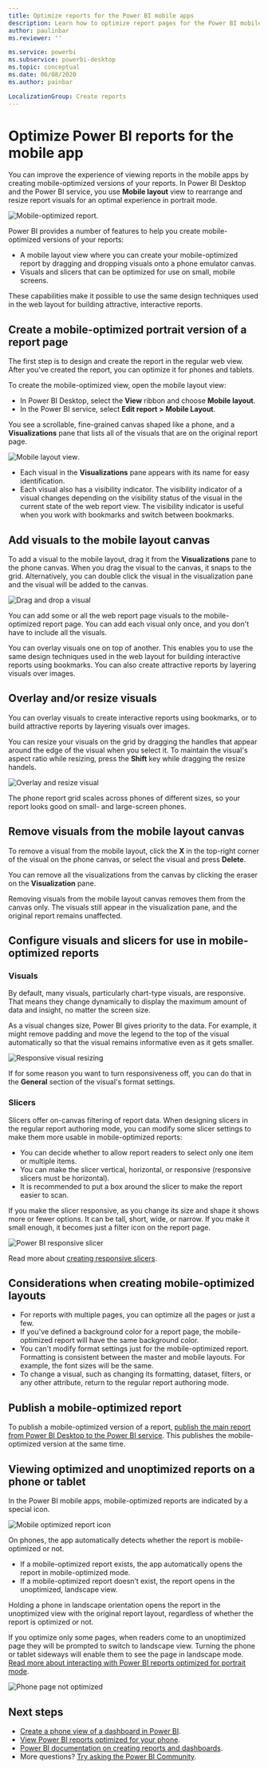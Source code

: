 ```yaml
---
title: Optimize reports for the Power BI mobile apps
description: Learn how to optimize report pages for the Power BI mobile apps by creating a portrait version of the report specifically for phones and tablets.
author: paulinbar
ms.reviewer: ''

ms.service: powerbi
ms.subservice: powerbi-desktop
ms.topic: conceptual
ms.date: 06/08/2020
ms.author: painbar

LocalizationGroup: Create reports
---
```

# Optimize Power BI reports for the mobile app
You can improve the experience of viewing reports in the mobile apps by creating mobile-optimized versions of your reports. In Power BI Desktop and the Power BI service, you use **Mobile layout** view to rearrange and resize report visuals for an optimal experience in portrait mode.

![Mobile-optimized report](media/desktop-create-phone-report/desktop-mobile-optimized-report.png).

Power BI provides a number of features to help you create mobile-optimized versions of your reports:
* A mobile layout view where you can create your mobile-optimized report by dragging and dropping visuals onto a phone emulator canvas.
* Visuals and slicers that can be optimized for use on small, mobile screens.

These capabilities make it possible to use the same design techniques used in the web layout for building attractive, interactive reports.

## Create a mobile-optimized portrait version of a report page

The first step is to design and create the report in the regular web view. After you've created the report, you can optimize it for phones and tablets.

To create the mobile-optimized view, open the mobile layout view:
   * In Power BI Desktop, select the **View** ribbon and choose **Mobile layout**.
   * In the Power BI service, select **Edit report > Mobile Layout**.

   You see a scrollable, fine-grained canvas shaped like a phone, and a **Visualizations** pane that lists all of the visuals that are on the original report page.

   ![Mobile layout view](media/desktop-create-phone-report/desktop-mobile-layout.png).

* Each visual in the **Visualizations** pane appears with its name for easy identification.
* Each visual also has a visibility indicator. The visibility indicator of a visual changes depending on the visibility status of the visual in the current state of the web report view. The visibility indicator is useful when you work with bookmarks and switch between bookmarks.

## Add visuals to the mobile layout canvas
To add a visual to the mobile layout, drag it from the **Visualizations** pane to the phone canvas. When you drag the visual to the canvas, it snaps to the grid. Alternatively, you can double click the visual in the visualization pane and the visual will be added to the canvas.

   ![Drag and drop a visual](media/desktop-create-phone-report/desktop-mobile-layout-drag-drop.gif)
   
   You can add some or all the web report page visuals to the mobile-optimized report page. You can add each visual only once, and you don't have to include all the visuals.

   You can overlay visuals one on top of another. This enables you to use the same design techniques used in the web layout for building interactive reports using bookmarks. You can also create attractive reports by layering visuals over images.

## Overlay and/or resize visuals
You can overlay visuals to create interactive reports using bookmarks, or to build attractive reports by layering visuals over images.

You can resize your visuals on the grid by dragging the handles that appear around the edge of the visual when you select it. To maintain the visual's aspect ratio while resizing, press the **Shift** key while dragging the resize handels.

   ![Overlay and resize visual](media/desktop-create-phone-report/desktop-mobile-layout-overlay-resize.gif)

The phone report grid scales across phones of different sizes, so your report looks good on small- and large-screen phones.

## Remove visuals from the mobile layout canvas
To remove a visual from the mobile layout, click the **X** in the top-right corner of the visual on the phone canvas, or select the visual and press **Delete**.

You can remove all the visualizations from the canvas by clicking the eraser on the **Visualization** pane.

Removing visuals from the mobile layout canvas removes them from the canvas only. The visuals still appear in the visualization pane, and the original report remains unaffected.

## Configure visuals and slicers for use in mobile-optimized reports

### Visuals

By default, many visuals, particularly chart-type visuals, are responsive.  That means they change dynamically to display the maximum amount of data and insight, no matter the screen size.

As a visual changes size, Power BI gives priority to the data. For example, it might remove padding and move the legend to the top of the visual automatically so that the visual remains informative even as it gets smaller.

![Responsive visual resizing](media/desktop-create-phone-report/desktop-mobile-layout-responsive-visual.gif)
 
If for some reason you want to turn responsiveness off, you can do that in the **General** section of the visual's format settings.

### Slicers

Slicers offer on-canvas filtering of report data. When designing slicers in the regular report authoring mode, you can modify some slicer settings to make them more usable in mobile-optimized reports:
* You can decide whether to allow report readers to select only one item or multiple items.
* You can make the slicer vertical, horizontal, or responsive (responsive slicers must be horizontal).
* It is recommended to put a box around the slicer to make the report easier to scan.

If you make the slicer responsive, as you change its size and shape it shows more or fewer options. It can be tall, short, wide, or narrow. If you make it small enough, it becomes just a filter icon on the report page.

![Power BI responsive slicer](media/desktop-create-phone-report/desktop-create-phone-report-8.gif)
 
Read more about [creating responsive slicers](power-bi-slicer-filter-responsive.md).

## Considerations when creating mobile-optimized layouts
* For reports with multiple pages, you can optimize all the pages or just a few.
* If you've defined a background color for a report page, the mobile-optimized report will have the same background color.
* You can't modify format settings just for the mobile-optimized report. Formatting is consistent between the master and mobile layouts. For example, the font sizes will be the same.
* To change a visual, such as changing its formatting, dataset, filters, or any other attribute, return to the regular report authoring mode.

## Publish a mobile-optimized report
To publish a mobile-optimized version of a report, [publish the main report from Power BI Desktop to the Power BI service](desktop-upload-desktop-files.md). This publishes the mobile-optimized version at the same time.

## Viewing optimized and unoptimized reports on a phone or tablet

In the Power BI mobile apps, mobile-optimized reports are indicated by a special icon.

![Mobile optimized report icon](media/desktop-create-phone-report/desktop-create-phone-report-optimized-icon.png)

On phones, the app automatically detects whether the report is mobile-optimized or not.
* If a mobile-optimized report exists, the app automatically opens the report in mobile-optimized mode.
* If a mobile-optimized report doesn’t exist, the report opens in the unoptimized, landscape view.

Holding a phone in landscape orientation opens the report in the unoptimized view with the original report layout, regardless of whether the report is optimized or not.

If you optimize only some pages, when readers come to an unoptimized page they will be prompted to switch to landscape view. Turning the phone or tablet sideways will enable them to see the page in landscape mode. [Read more about interacting with Power BI reports optimized for portrait mode](../consumer/mobile/mobile-apps-view-phone-report.md).

![Phone page not optimized](media/desktop-create-phone-report/desktop-create-phone-report-9.png)

## Next steps
* [Create a phone view of a dashboard in Power BI](service-create-dashboard-mobile-phone-view.md).
* [View Power BI reports optimized for your phone](../consumer/mobile/mobile-apps-view-phone-report.md).
* [Power BI documentation on creating reports and dashboards](https://docs.microsoft.com/power-bi/create-reports/).
* More questions? [Try asking the Power BI Community](https://community.powerbi.com/).